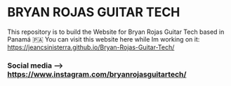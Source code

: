 # BRYAN ROJAS GUITAR TECH
This repository is to build the Website for Bryan Rojas
Guitar Tech based in Panamá 🇵🇦 
You can visit this website here while Im working on it: https://jeancsinisterra.github.io/Bryan-Rojas-Guitar-Tech/
### Social media --> https://www.instagram.com/bryanrojasguitartech/
